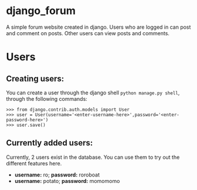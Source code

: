 # django_forum
A simple forum website created in django. Users who are logged in can post and comment on posts. Other users can view posts and comments.

# Users

## Creating users:

You can create a user through the django shell `python manage.py shell`, through the following commands:

```
>>> from django.contrib.auth.models import User
>>> user = User(username='<enter-username-here>',password='<enter-password-here>')
>>> user.save()
```

## Currently added users:

Currently, 2 users exist in the database. You can use them to try out the different features here.

* __username:__ ro; __password:__ roroboat
* __username:__ potato; __password:__ momomomo

